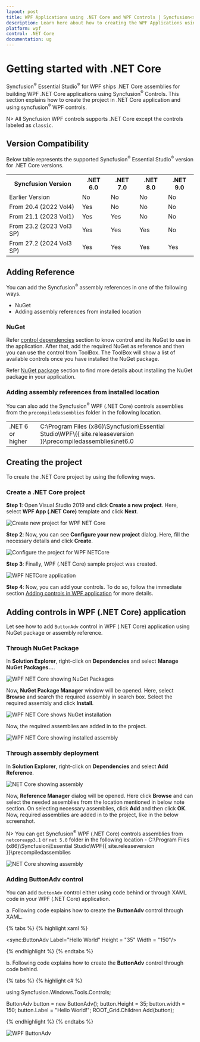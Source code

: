 ```yaml
---
layout: post
title: WPF Applications using .NET Core and WPF Controls | Syncfusion<sup>&reg;</sup>
description: Learn here about how to creating the WPF Applications using .NET Core and the Syncfusion<sup>&reg;</sup> WPF Controls.
platform: wpf
control: .NET Core
documentation: ug
---
```


# Getting started with .NET Core

Syncfusion<sup>&reg;</sup> Essential Studio<sup>&reg;</sup> for WPF ships .NET Core assemblies for building WPF .NET Core applications using Syncfusion<sup>&reg;</sup> Controls. This section explains how to create the project in .NET Core application and using syncfusion<sup>&reg;</sup> WPF controls.

N> All Syncfusion WPF controls supports .NET Core except the controls labeled as `classic`.

## Version Compatibility

Below table represents the supported Syncfusion<sup>&reg;</sup> Essential Studio<sup>&reg;</sup> version for .NET Core versions.

<table>
<tr>
<th>Syncfusion Version<br/></th>
<th>.NET 6.0<br/></th>
<th>.NET 7.0<br/></th>
<th>.NET 8.0<br/></th>
<th>.NET 9.0<br/></th>
</tr>

<tr>
<td>Earlier Version<br/></td>
<td>No<br/></td>
<td>No<br/></td>
<td>No<br/></td>
<td>No<br/></td>
</tr>

<tr>
<td>
From 20.4 (2022 Vol4) <br/></td>
<td>Yes<br/></td>
<td>No<br/></td>
<td>No<br/></td>
<td>No<br/></td>
</tr>

<tr>
<td>
From 21.1 (2023 Vol1) <br/></td>
<td>Yes<br/></td>
<td>Yes<br/></td>
<td>No<br/></td>
<td>No<br/></td>
</tr>

<tr>
<td>
From 23.2 (2023 Vol3 SP) <br/></td>
<td>Yes<br/></td>
<td>Yes<br/></td>
<td>Yes<br/></td>
<td>No<br/></td>
</tr>

<tr>
<td>
From 27.2 (2024 Vol3 SP) <br/></td>
<td>Yes<br/></td>
<td>Yes<br/></td>
<td>Yes<br/></td>
<td>Yes<br/></td>
</tr>

</table>

## Adding Reference

You can add the Syncfusion<sup>&reg;</sup> assembly references in one of the following ways.

* NuGet
* Adding assembly references from installed location

### NuGet

Refer [control dependencies](https://help.syncfusion.com/wpf/control-dependencies) section to know control and its NuGet to use in the application. After that, add the required NuGet as reference and then you can use the control from ToolBox. The ToolBox will show a list of available controls once you have installed the NuGet package.

Refer [NuGet package](https://help.syncfusion.com/wpf/visual-studio-integration/nuget-packages) section to find more details about installing the NuGet package in your application.

### Adding assembly references from installed location

You can also add the Syncfusion<sup>&reg;</sup> WPF (.NET Core) controls assemblies from the `precompiledassemblies` folder in the following location.

<table>
<tr>
<td>.NET 6 or higher</td>
<td>C:\Program Files (x86)\Syncfusion\Essential Studio\WPF\{{ site.releaseversion }}\precompiledassemblies\net6.0</td>
</tr>
</table>

## Creating the project

To create the .NET Core project by using the following ways.

### Create a .NET Core project

**Step 1**: Open Visual Studio 2019 and click **Create a new project**. Here, select **WPF App (.NET Core)** template and click **Next**.

![Create new project for WPF NET Core](NETcore_WPF_images/wpf-netcore-create-project.png)

**Step 2**: Now, you can see **Configure your new project** dialog. Here, fill the necessary details and click **Create**. 

![Configure the project for WPF NETCore](NETcore_WPF_images/wpf-netcore-configure-project.png)

**Step 3**: Finally, WPF (.NET Core) sample project was created.

![WPF NETCore application](NETcore_WPF_images/wpf-netcore-application.png)

**Step 4**: Now, you can add your controls. To do so, follow the immediate section [Adding controls in WPF application](https://help.syncfusion.com/wpf/dotnet-core-compatibility#adding-controls-in-wpf-net-core-31-or-net-5-application) for more details.

## Adding controls in WPF (.NET Core) application

Let see how to add `ButtonAdv` control in WPF (.NET Core) application using NuGet package or assembly reference.

### Through NuGet Package

In **Solution Explorer**, right-click on **Dependencies** and select **Manage NuGet Packages...**.

![WPF NET Core showing NuGet Packages](NETcore_WPF_images/wpf-netcore-nuget-package.png)

Now, **NuGet Package Manager** window will be opened. Here, select **Browse** and search the required assembly in search box. Select the required assembly and click **Install**.

![WPF NET Core shows NuGet installation](NETcore_WPF_images/wpf-netcore-install-nuget.png)

Now, the required assemblies are added in to the project.

![WPF NET Core showing installed assembly](NETcore_WPF_images/wpf-netcore-assembly.png)

### Through assembly deployment

In **Solution Explorer**, right-click on **Dependencies** and select **Add Reference**.

![NET Core showing assembly](NETcore_WPF_images/NETcore_reference.png)

Now, **Reference Manager** dialog will be opened. Here click **Browse** and can select the needed assemblies from the location mentioned in below note section. On selecting necessary assemblies, click **Add** and then click **OK**. Now, required assemblies are added in to the project, like in the below screenshot.

N> You can get Syncfusion<sup>&reg;</sup> WPF (.NET Core) controls assemblies from `netcoreapp3.1` or `net 5.0` folder in the following location - C:\Program Files (x86)\Syncfusion\Essential Studio\WPF\{{ site.releaseversion }}\precompiledassemblies

![NET Core showing assembly](NETcore_WPF_images/NETcore_assembly.jpeg)

### Adding ButtonAdv control

You can add `ButtonAdv` control either using code behind or through XAML code in your WPF (.NET Core) application.

a.	Following code explains how to create the **ButtonAdv** control through XAML.

{% tabs %}
{% highlight xaml %}

<Window x:Class="WpfApp1.MainWindow"
        xmlns="http://schemas.microsoft.com/winfx/2006/xaml/presentation"
        xmlns:x="http://schemas.microsoft.com/winfx/2006/xaml"
        xmlns:d="http://schemas.microsoft.com/expression/blend/2008"
        xmlns:mc="http://schemas.openxmlformats.org/markup-compatibility/2006"
        xmlns:local="clr-namespace:WpfApp1"
        xmlns:sync="http://schemas.syncfusion.com/wpf"
        mc:Ignorable="d"
        Title="MainWindow" Height="450" Width="800">
    <Grid Name="ROOT_Grid">
        <sync:ButtonAdv Label="Hello World" Height = "35" Width = "150"/>
    </Grid>
</Window>

{% endhighlight %}
{% endtabs %}

b.	Following code explains how to create the **ButtonAdv** control through code behind.

{% tabs %}
{% highlight c# %}

using Syncfusion.Windows.Tools.Controls;

ButtonAdv button = new ButtonAdv();
button.Height = 35;
button.width = 150;
button.Label = "Hello World!";
ROOT_Grid.Children.Add(button);

{% endhighlight %}
{% endtabs %}

![WPF ButtonAdv](NETcore_WPF_images/NETcore_controloutput.jpeg)
